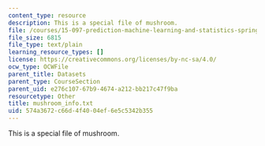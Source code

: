 ```yaml
---
content_type: resource
description: This is a special file of mushroom.
file: /courses/15-097-prediction-machine-learning-and-statistics-spring-2012/574a3672c66d4f4004ef6e5c5342b355_mushroom_info.txt
file_size: 6815
file_type: text/plain
learning_resource_types: []
license: https://creativecommons.org/licenses/by-nc-sa/4.0/
ocw_type: OCWFile
parent_title: Datasets
parent_type: CourseSection
parent_uid: e276c107-67b9-4674-a212-bb217c47f9ba
resourcetype: Other
title: mushroom_info.txt
uid: 574a3672-c66d-4f40-04ef-6e5c5342b355
---
```

This is a special file of mushroom.